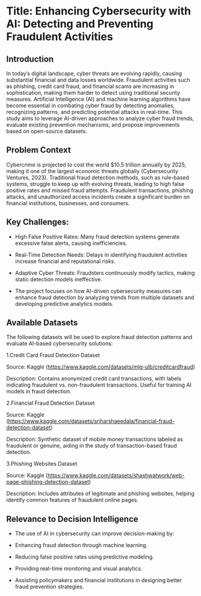 # Title: Enhancing Cybersecurity with AI: Detecting and Preventing Fraudulent Activities

##  Introduction

In today’s digital landscape, cyber threats are evolving rapidly, causing substantial financial and data losses worldwide. Fraudulent activities such as phishing, credit card fraud, and financial scams are increasing in sophistication, making them harder to detect using traditional security measures. Artificial Intelligence (AI) and machine learning algorithms have become essential in combating cyber fraud by detecting anomalies, recognizing patterns, and predicting potential attacks in real-time. This study aims to leverage AI-driven approaches to analyze cyber fraud trends, evaluate existing prevention mechanisms, and propose improvements based on open-source datasets.

## Problem Context

Cybercrime is projected to cost the world $10.5 trillion annually by 2025, making it one of the largest economic threats globally (Cybersecurity Ventures, 2023). Traditional fraud detection methods, such as rule-based systems, struggle to keep up with evolving threats, leading to high false positive rates and missed fraud attempts. Fraudulent transactions, phishing attacks, and unauthorized access incidents create a significant burden on financial institutions, businesses, and consumers.

## Key Challenges:

- High False Positive Rates: Many fraud detection systems generate excessive false alerts, causing inefficiencies.

- Real-Time Detection Needs: Delays in identifying fraudulent activities increase financial and reputational risks.

- Adaptive Cyber Threats: Fraudsters continuously modify tactics, making static detection models ineffective.

- The project focuses on how AI-driven cybersecurity measures can enhance fraud detection by analyzing trends from multiple datasets and developing predictive analytics models.

## Available Datasets

The following datasets will be used to explore fraud detection patterns and evaluate AI-based cybersecurity solutions:

1.Credit Card Fraud Detection Dataset

Source: Kaggle (https://www.kaggle.com/datasets/mlg-ulb/creditcardfraud)

Description: Contains anonymized credit card transactions, with labels indicating fraudulent vs. non-fraudulent transactions. Useful for training AI models in fraud detection.

2.Financial Fraud Detection Dataset

Source: Kaggle (https://www.kaggle.com/datasets/sriharshaeedala/financial-fraud-detection-dataset)

Description: Synthetic dataset of mobile money transactions labeled as fraudulent or genuine, aiding in the study of transaction-based fraud detection.

3.Phishing Websites Dataset

Source: Kaggle (https://www.kaggle.com/datasets/shashwatwork/web-page-phishing-detection-dataset)

Description: Includes attributes of legitimate and phishing websites, helping identify common features of fraudulent online pages.

## Relevance to Decision Intelligence

- The use of AI in cybersecurity can improve decision-making by:

- Enhancing fraud detection through machine learning.

- Reducing false positive rates using predictive modeling.

- Providing real-time monitoring and visual analytics.

- Assisting policymakers and financial institutions in designing better fraud prevention strategies.
